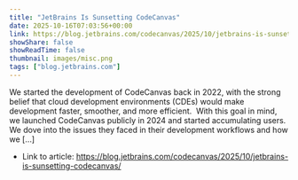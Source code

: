 ```yaml
---
title: "JetBrains Is Sunsetting CodeCanvas"
date: 2025-10-16T07:03:56+00:00
link: https://blog.jetbrains.com/codecanvas/2025/10/jetbrains-is-sunsetting-codecanvas/
showShare: false
showReadTime: false
thumbnail: images/misc.png
tags: ["blog.jetbrains.com"]
---
```

We started the development of CodeCanvas back in 2022, with the strong belief that cloud development environments (CDEs) would make development faster, smoother, and more efficient.  With this goal in mind, we launched CodeCanvas publicly in 2024 and started accumulating users. We dove into the issues they faced in their development workflows and how we […]

- Link to article: https://blog.jetbrains.com/codecanvas/2025/10/jetbrains-is-sunsetting-codecanvas/